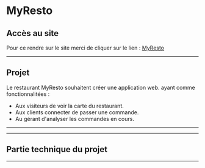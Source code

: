 # MyResto

## Accès au site

Pour ce rendre sur le site merci de cliquer sur le lien : [MyResto](http://3.213.147.10:5000/myresto)


---
## Projet

Le restaurant MyResto souhaitent créer une application web. ayant comme fonctionnalitées :

* Aux visiteurs de voir la carte du restaurant.
* Aux clients connecter de passer une commande.
* Au gérant d'analyser les commandes en cours.


---


---
## Partie technique du projet




---

